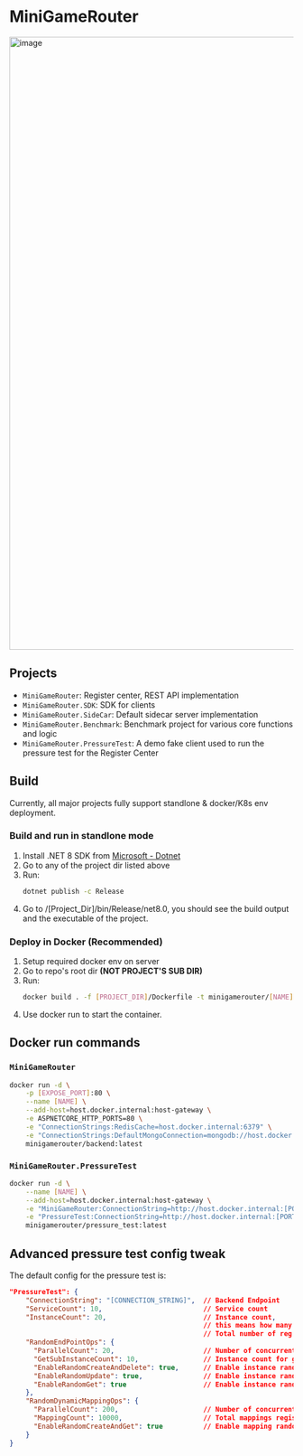 # MiniGameRouter

<img width="1085" alt="image" src="https://github.com/user-attachments/assets/94b33485-665f-4cd0-8869-25420b19fa92">

## Projects

- `MiniGameRouter`: Register center, REST API implementation
- `MiniGameRouter.SDK`: SDK for clients
- `MiniGameRouter.SideCar`: Default sidecar server implementation
- `MiniGameRouter.Benchmark`: Benchmark project for various core functions and logic
- `MiniGameRouter.PressureTest`: A demo fake client used to run the pressure test for the Register Center

## Build

Currently, all major projects fully support standlone & docker/K8s env deployment.

### Build and run in standlone mode

1. Install .NET 8 SDK from [Microsoft - Dotnet](https://dot.net)
2. Go to any of the project dir listed above
3. Run:
    ```bash
    dotnet publish -c Release
    ```
4. Go to /[Project_Dir]/bin/Release/net8.0, you should see the build output and the executable of the project.

### Deploy in Docker (Recommended)

1. Setup required docker env on server
2. Go to repo's root dir **(NOT PROJECT'S SUB DIR)**
3. Run:
    ```bash
    docker build . -f [PROJECT_DIR]/Dockerfile -t minigamerouter/[NAME]:latest
    ```
4. Use docker run to start the container.

## Docker run commands

### `MiniGameRouter`

```bash
docker run -d \
    -p [EXPOSE_PORT]:80 \
    --name [NAME] \
    --add-host=host.docker.internal:host-gateway \
    -e ASPNETCORE_HTTP_PORTS=80 \
    -e "ConnectionStrings:RedisCache=host.docker.internal:6379" \
    -e "ConnectionStrings:DefaultMongoConnection=mongodb://host.docker.internal:27017" \
    minigamerouter/backend:latest
```

### `MiniGameRouter.PressureTest`

```bash
docker run -d \
    --name [NAME] \
    --add-host=host.docker.internal:host-gateway \
    -e "MiniGameRouter:ConnectionString=http://host.docker.internal:[PORT]" \
    -e "PressureTest:ConnectionString=http://host.docker.internal:[PORT]" \
    minigamerouter/pressure_test:latest
```

## Advanced pressure test config tweak

The default config for the pressure test is:

```json
"PressureTest": {
    "ConnectionString": "[CONNECTION_STRING]",  // Backend Endpoint
    "ServiceCount": 10,                         // Service count
    "InstanceCount": 20,                        // Instance count,
                                                // this means how many instance under one service.
                                                // Total number of reg = ServiceCount * InstanceCount
    "RandomEndPointOps": {
      "ParallelCount": 20,                      // Number of concurrent ops
      "GetSubInstanceCount": 10,                // Instance count for get test
      "EnableRandomCreateAndDelete": true,      // Enable instance random create and delete
      "EnableRandomUpdate": true,               // Enable instance random edit
      "EnableRandomGet": true                   // Enable instance random get
    },
    "RandomDynamicMappingOps": {
      "ParallelCount": 200,                     // Number of concurrent ops
      "MappingCount": 10000,                    // Total mappings register count
      "EnableRandomCreateAndGet": true          // Enable mapping random create and get
    }
}
```
